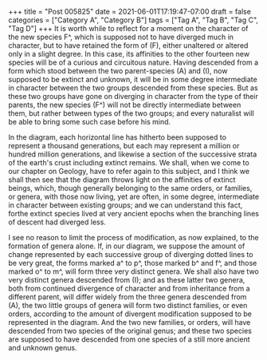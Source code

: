 +++
title = "Post 005825"
date = 2021-06-01T17:19:47-07:00
draft = false
categories = ["Category A", "Category B"]
tags = ["Tag A", "Tag B", "Tag C", "Tag D"]
+++
It is worth while to reflect for a moment on the character of the new species F^, which is supposed not to have diverged much in character, but to have retained the form of (F), either unaltered or altered only in a slight degree. In this case, its affinities to the other fourteen new species will be of a curious and circuitous nature. Having descended from a form which stood between the two parent-species (A) and (I), now supposed to be extinct and unknown, it will be in some degree intermediate in character between the two groups descended from these species. But as these two groups have gone on diverging in character from the type of their parents, the new species (F^) will not be directly intermediate between them, but rather between types of the two groups; and every naturalist will be able to bring some such case before his mind.

In the diagram, each horizontal line has hitherto been supposed to represent a thousand generations, but each may represent a million or hundred million generations, and likewise a section of the successive strata of the earth's crust including extinct remains. We shall, when we come to our chapter on Geology, have to refer again to this subject, and I think we shall then see that the diagram throws light on the affinities of extinct beings, which, though generally belonging to the same orders, or families, or genera, with those now living, yet are often, in some degree, intermediate in character between existing groups; and we can understand this fact, forthe extinct species lived at very ancient epochs when the branching lines of descent had diverged less.

I see no reason to limit the process of modification, as now explained, to the formation of genera alone. If, in our diagram, we suppose the amount of change represented by each successive group of diverging dotted lines to be very great, the forms marked a^ to p^, those marked b^ and f^, and those marked o^ to m^, will form three very distinct genera. We shall also have two very distinct genera descended from (I); and as these latter two genera, both from continued divergence of character and from inheritance from a different parent, will differ widely from the three genera descended from (A), the two little groups of genera will form two distinct families, or even orders, according to the amount of divergent modification supposed to be represented in the diagram. And the two new families, or orders, will have descended from two species of the original genus; and these two species are supposed to have descended from one species of a still more ancient and unknown genus.
